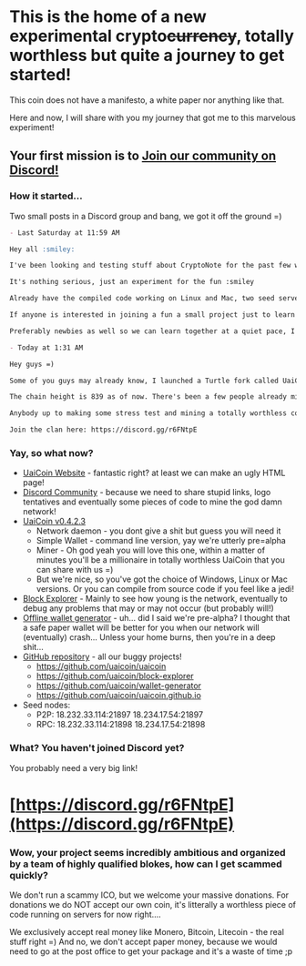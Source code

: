 # This is the home of a new experimental crypto~~currency~~, totally worthless but quite a journey to get started!

This coin does not have a manifesto, a white paper nor anything like that.

Here and now, I will share with you my journey that got me to this marvelous experiment!

## Your first mission is to [Join our community on Discord!](https://discord.gg/r6FNtpE)

### How it started...

Two small posts in a Discord group and bang, we got it off the ground =)

```markdown
- Last Saturday at 11:59 AM

Hey all :smiley:

I've been looking and testing stuff about CryptoNote for the past few weeks, and I finally forked the TurtleCoin code to make a new demo coin, called UaiCoin.

It's nothing serious, just an experiment for the fun :smiley

Already have the compiled code working on Linux and Mac, two seed servers up and running and a block explorer.

If anyone is interested in joining a fun a small project just to learn stuff together about CN, beep me ;P

Preferably newbies as well so we can learn together at a quiet pace, I'm not against experimented devs but I'm not in crypto....
```

```markdown
- Today at 1:31 AM

Hey guys =)

Some of you guys may already know, I launched a Turtle fork called UaiCoin as a personal experiment to dig into CN, code and nodes. Lots of trial and error but we now have a working chain, CLI daemon, simplewallet and miner (no pool) as well as a block explorer live.

The chain height is 839 as of now. There's been a few people already mining it, but I wonder if some of you can point miner to this coin so as to put some stress on the servers and see if we're ok or if everything will crash :smiley:

Anybody up to making some stress test and mining a totally worthless coin? I'd love!

Join the clan here: https://discord.gg/r6FNtpE
```

### Yay, so what now?

- [UaiCoin Website](https://uaicoin.github.io/) - fantastic right? at least we can make an ugly HTML page!
- [Discord Community](https://discord.gg/r6FNtpE) - because we need to share stupid links, logo tentatives and eventually some pieces of code to mine the god damn network!
- [UaiCoin v0.4.2.3](https://github.com/uaicoin/uaicoin/releases)
  - Network daemon - you dont give a shit but guess you will need it
  - Simple Wallet - command line version, yay we're utterly pre=alpha
  - Miner - Oh god yeah you will love this one, within a matter of minutes you'll be a millionaire in totally worthless UaiCoin that you can share with us =)
  - But we're nice, so you've got the choice of Windows, Linux or Mac versions. Or you can compile from source code if you feel like a jedi!
- [Block Explorer](http://dmaillard.one/block-explorer/) - Mainly to see how young is the network, eventually to debug any problems that may or may not occur (but probably will!)
- [Offline wallet generator](https://uaicoin.github.io/wallet-generator/) - uh... did I said we're pre-alpha? I thought that a safe paper wallet will be better for you when our network will (eventually) crash... Unless your home burns, then you're in a deep shit...
- [GitHub repository](https://github.com/uaicoin) - all our buggy projects!
  - https://github.com/uaicoin/uaicoin
  - https://github.com/uaicoin/block-explorer
  - https://github.com/uaicoin/wallet-generator
  - https://github.com/uaicoin/uaicoin.github.io
- Seed nodes:
  - P2P: 18.232.33.114:21897 18.234.17.54:21897
  - RPC: 18.232.33.114:21898 18.234.17.54:21898   

### What? You haven't joined Discord yet?

You probably need a very big link!

# [https://discord.gg/r6FNtpE](https://discord.gg/r6FNtpE)

### Wow, your project seems incredibly ambitious and organized by a team of highly qualified blokes, how can I get scammed quickly?

We don't run a scammy ICO, but we welcome your massive donations. For donations we do NOT accept our own coin, it's litterally a worthless piece of code running on servers for now right....

We exclusively accept real money like Monero, Bitcoin, Litecoin - the real stuff right =) And no, we don't accept paper money, because we would need to go at the post office to get your package and it's a waste of time ;p 
